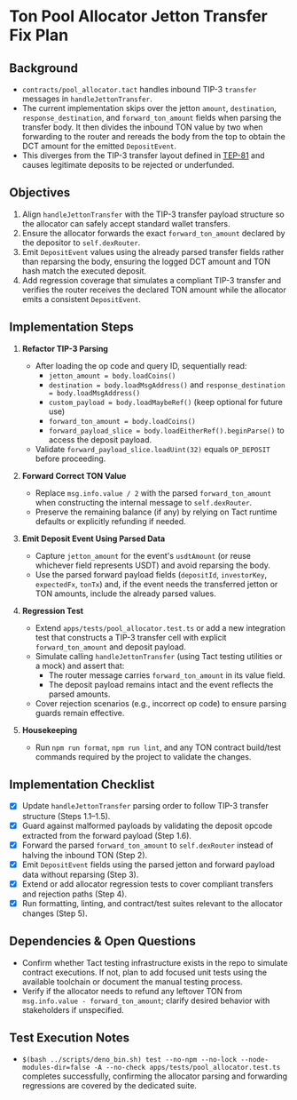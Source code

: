 # Ton Pool Allocator Jetton Transfer Fix Plan

## Background

- `contracts/pool_allocator.tact` handles inbound TIP-3 `transfer` messages in
  `handleJettonTransfer`.
- The current implementation skips over the jetton `amount`, `destination`,
  `response_destination`, and `forward_ton_amount` fields when parsing the
  transfer body. It then divides the inbound TON value by two when forwarding to
  the router and rereads the body from the top to obtain the DCT amount for the
  emitted `DepositEvent`.
- This diverges from the TIP-3 transfer layout defined in
  [TEP-81](https://github.com/ton-blockchain/TEPs/blob/master/text/0081-dns-standard.md)
  and causes legitimate deposits to be rejected or underfunded.

## Objectives

1. Align `handleJettonTransfer` with the TIP-3 transfer payload structure so the
   allocator can safely accept standard wallet transfers.
2. Ensure the allocator forwards the exact `forward_ton_amount` declared by the
   depositor to `self.dexRouter`.
3. Emit `DepositEvent` values using the already parsed transfer fields rather
   than reparsing the body, ensuring the logged DCT amount and TON hash match
   the executed deposit.
4. Add regression coverage that simulates a compliant TIP-3 transfer and
   verifies the router receives the declared TON amount while the allocator
   emits a consistent `DepositEvent`.

## Implementation Steps

1. **Refactor TIP-3 Parsing**
   - After loading the op code and query ID, sequentially read:
     - `jetton_amount = body.loadCoins()`
     - `destination = body.loadMsgAddress()` and
       `response_destination = body.loadMsgAddress()`
     - `custom_payload = body.loadMaybeRef()` (keep optional for future use)
     - `forward_ton_amount = body.loadCoins()`
     - `forward_payload_slice = body.loadEitherRef().beginParse()` to access the
       deposit payload.
   - Validate `forward_payload_slice.loadUint(32)` equals `OP_DEPOSIT` before
     proceeding.

2. **Forward Correct TON Value**
   - Replace `msg.info.value / 2` with the parsed `forward_ton_amount` when
     constructing the internal message to `self.dexRouter`.
   - Preserve the remaining balance (if any) by relying on Tact runtime defaults
     or explicitly refunding if needed.

3. **Emit Deposit Event Using Parsed Data**
   - Capture `jetton_amount` for the event's `usdtAmount` (or reuse whichever
     field represents USDT) and avoid reparsing the body.
   - Use the parsed forward payload fields (`depositId`, `investorKey`,
     `expectedFx`, `tonTx`) and, if the event needs the transferred jetton or
     TON amounts, include the already parsed values.

4. **Regression Test**
   - Extend `apps/tests/pool_allocator.test.ts` or add a new integration test
     that constructs a TIP-3 transfer cell with explicit `forward_ton_amount`
     and deposit payload.
   - Simulate calling `handleJettonTransfer` (using Tact testing utilities or a
     mock) and assert that:
     - The router message carries `forward_ton_amount` in its value field.
     - The deposit payload remains intact and the event reflects the parsed
       amounts.
   - Cover rejection scenarios (e.g., incorrect op code) to ensure parsing
     guards remain effective.

5. **Housekeeping**
   - Run `npm run format`, `npm run lint`, and any TON contract build/test
     commands required by the project to validate the changes.

## Implementation Checklist

- [x] Update `handleJettonTransfer` parsing order to follow TIP-3 transfer
      structure (Steps 1.1–1.5).
- [x] Guard against malformed payloads by validating the deposit opcode
      extracted from the forward payload (Step 1.6).
- [x] Forward the parsed `forward_ton_amount` to `self.dexRouter` instead of
      halving the inbound TON (Step 2).
- [x] Emit `DepositEvent` fields using the parsed jetton and forward payload
      data without reparsing (Step 3).
- [x] Extend or add allocator regression tests to cover compliant transfers and
      rejection paths (Step 4).
- [x] Run formatting, linting, and contract/test suites relevant to the
      allocator changes (Step 5).

## Dependencies & Open Questions

- Confirm whether Tact testing infrastructure exists in the repo to simulate
  contract executions. If not, plan to add focused unit tests using the
  available toolchain or document the manual testing process.
- Verify if the allocator needs to refund any leftover TON from
  `msg.info.value - forward_ton_amount`; clarify desired behavior with
  stakeholders if unspecified.

## Test Execution Notes

- `$(bash ../scripts/deno_bin.sh) test --no-npm --no-lock --node-modules-dir=false -A --no-check apps/tests/pool_allocator.test.ts`
  completes successfully, confirming the allocator parsing and forwarding
  regressions are covered by the dedicated suite.
